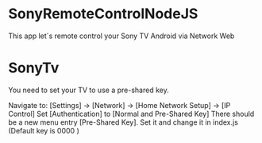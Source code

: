 # SonyRemoteControlNodeJS
This app let´s remote control your Sony TV Android via Network Web


# SonyTv
You need to set your TV to use a pre-shared key.

Navigate to: [Settings] → [Network] → [Home Network Setup] → [IP Control]
Set [Authentication] to [Normal and Pre-Shared Key]
There should be a new menu entry [Pre-Shared Key]. Set it and change it in index.js (Default key is 0000 )
